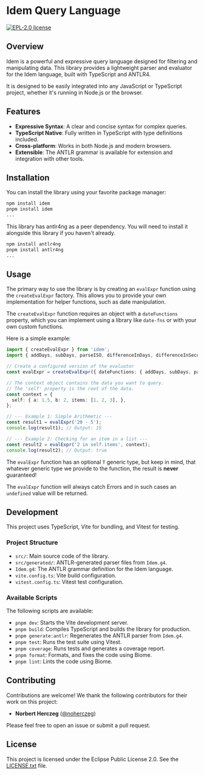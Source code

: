 # Idem Query Language

[![EPL-2.0 license](https://img.shields.io/badge/License-EPL--2.0-blue.svg)](https://opensource.org/licenses/EPL-2.0)

## Overview

Idem is a powerful and expressive query language designed for filtering and manipulating data. This library provides a lightweight parser and evaluator for the Idem language, built with TypeScript and ANTLR4.

It is designed to be easily integrated into any JavaScript or TypeScript project, whether it's running in Node.js or the browser.

## Features

*   **Expressive Syntax**: A clear and concise syntax for complex queries.
*   **TypeScript Native**: Fully written in TypeScript with type definitions included.
*   **Cross-platform**: Works in both Node.js and modern browsers.
*   **Extensible**: The ANTLR grammar is available for extension and integration with other tools.

## Installation

You can install the library using your favorite package manager:

```bash
npm install idem
pnpm install idem
...
```

This library has antlr4ng as a peer dependency. You will need to install it alongside this library if you haven't already.

```bash
npm install antlr4ng
pnpm install antlr4ng
...
```

## Usage

The primary way to use the library is by creating an `evalExpr` function using the `createEvalExpr` factory. This allows you to provide your own implementation for helper functions, such as date manipulation.

The `createEvalExpr` function requires an object with a `dateFunctions` property, which you can implement using a library like `date-fns` or with your own custom functions.

Here is a simple example:

```typescript
import { createEvalExpr } from 'idem';
import { addDays, subDays, parseISO, differenceInDays, differenceInSeconds } from 'date-fns';

// Create a configured version of the evaluator
const evalExpr = createEvalExpr({ dateFunctions: { addDays, subDays, parseISO, differenceInDays, differenceInSeconds, } });

// The context object contains the data you want to query.
// The 'self' property is the root of the data.
const context = {
  self: { a: 1.5, b: 2, items: [1, 2, 3], },
};

// --- Example 1: Simple Arithmetic ---
const result1 = evalExpr('20 - 5');
console.log(result1); // Output: 15

// --- Example 2: Checking for an item in a list ---
const result2 = evalExpr('2 in self.items', context);
console.log(result2); // Output: true
```

The `evalExpr` function has an optional `T` generic type, but keep in mind, that
whatever generic type we provide to the function, the result is **never** guaranteed!

The `evalExpr` function will always catch Errors and in such cases an `undefined`
value will be returned.

## Development

This project uses TypeScript, Vite for bundling, and Vitest for testing.

### Project Structure

*   `src/`: Main source code of the library.
*   `src/generated/`: ANTLR-generated parser files from `Idem.g4`.
*   `Idem.g4`: The ANTLR grammar definition for the Idem language.
*   `vite.config.ts`: Vite build configuration.
*   `vitest.config.ts`: Vitest test configuration.

### Available Scripts

The following scripts are available:

*   `pnpm dev`: Starts the Vite development server.
*   `pnpm build`: Compiles TypeScript and builds the library for production.
*   `pnpm generate:antlr`: Regenerates the ANTLR parser from `Idem.g4`.
*   `pnpm test`: Runs the test suite using Vitest.
*   `pnpm coverage`: Runs tests and generates a coverage report.
*   `pnpm format`: Formats, and fixes the code using Biome.
*   `pnpm lint`: Lints the code using Biome.

## Contributing

Contributions are welcome! We thank the following contributors for their work on this project:

*   **Norbert Herczeg** ([@noherczeg](https://github.com/noherczeg))

Please feel free to open an issue or submit a pull request.

## License

This project is licensed under the Eclipse Public License 2.0. See the [LICENSE.txt](LICENSE.txt) file.
